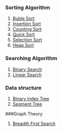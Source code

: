 
### Sorting Algorithm

1. [Buble Sort](https://github.com/NullPointer09/algorithms/tree/master/sorting/bubleSort) <br>
2. [Insertion Sort](https://github.com/NullPointer09/algorithms/tree/master/sorting/bubleSort) <br>
3. [Counting Sort](https://github.com/NullPointer09/algorithms/tree/master/sorting/countingSort) <br>
4. [Quick Sort](https://github.com/NullPointer09/algorithms/tree/master/sorting/quickSort)  <br>
5. [Selection Sort](https://github.com/NullPointer09/algorithms/tree/master/sorting/SelectionSort) <br>
6. [Heap Sort](https://github.com/NullPointer09/algorithms/tree/master/sorting/heapSort) <br>

### Searching Algorithm

1. [Binary Search](https://github.com/NullPointer09/algorithms/tree/master/searching/binarySearch) <br>
2. [Linear Search](https://github.com/NullPointer09/algorithms/tree/master/searching/linearSearch)<br>

### Data structure
1. [Binary index Tree](https://github.com/NullPointer09/algorithms/tree/master/DataStructure/binaryIndexTree.py)<br>
2. [Segment Tree](https://github.com/NullPointer09/algorithms/tree/master/DataStructure/segmentTree.py) <br>

###Graph Theory

1. [Breadth First Search](https://github.com/MD-ABDUL-MOMIN/algorithms/blob/master/graphTheory/BreadthFirstSearch.py)<br>
